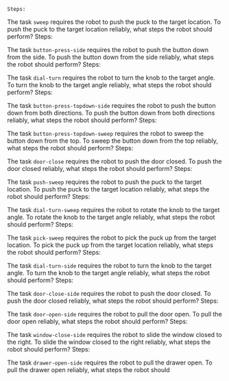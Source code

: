 
    Steps:

The task `sweep` requires the robot to push the puck to the target location.
To push the puck to the target location reliably, what steps the robot should perform?
    Steps:

The task `button-press-side` requires the robot to push the button down from the side.
To push the button down from the side reliably, what steps the robot should perform?
    Steps:

The task `dial-turn` requires the robot to turn the knob to the target angle.
To turn the knob to the target angle reliably, what steps the robot should perform?
    Steps:

The task `button-press-topdown-side` requires the robot to push the button down from both directions.
To push the button down from both directions reliably, what steps the robot should perform?
    Steps:

The task `button-press-topdown-sweep` requires the robot to sweep the button down from the top.
To sweep the button down from the top reliably, what steps the robot should perform?
    Steps:

The task `door-close` requires the robot to push the door closed.
To push the door closed reliably, what steps the robot should perform?
    Steps:

The task `push-sweep` requires the robot to push the puck to the target location.
To push the puck to the target location reliably, what steps the robot should perform?
    Steps:

The task `dial-turn-sweep` requires the robot to rotate the knob to the target angle.
To rotate the knob to the target angle reliably, what steps the robot should perform?
    Steps:

The task `pick-sweep` requires the robot to pick the puck up from the target location.
To pick the puck up from the target location reliably, what steps the robot should perform?
    Steps:

The task `dial-turn-side` requires the robot to turn the knob to the target angle.
To turn the knob to the target angle reliably, what steps the robot should perform?
    Steps:

The task `door-close-side` requires the robot to push the door closed.
To push the door closed reliably, what steps the robot should perform?
    Steps:

The task `door-open-side` requires the robot to pull the door open.
To pull the door open reliably, what steps the robot should perform?
    Steps:

The task `window-close-side` requires the robot to slide the window closed to the right.
To slide the window closed to the right reliably, what steps the robot should perform?
    Steps:

The task `drawer-open-side` requires the robot to pull the drawer open.
To pull the drawer open reliably, what steps the robot should